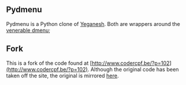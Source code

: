 ## Pydmenu

Pydmenu is a Python clone of [Yeganesh](http://dmwit.com/yeganesh/).  Both are wrappers around the [venerable dmenu](http://paperlined.org/apps/dmenu/many_uses.html);

## Fork

This is a fork of the code found at [http://www.codercpf.be/?p=102](http://www.codercpf.be/?p=102).  Although the original code has been taken off the site, the original is mirrored [here](https://github.com/DeeNewcum/pydmenu/blob/20cbb652829c673e04fb36d34d90e6f0ea6e12c9/pydmenu.py).
